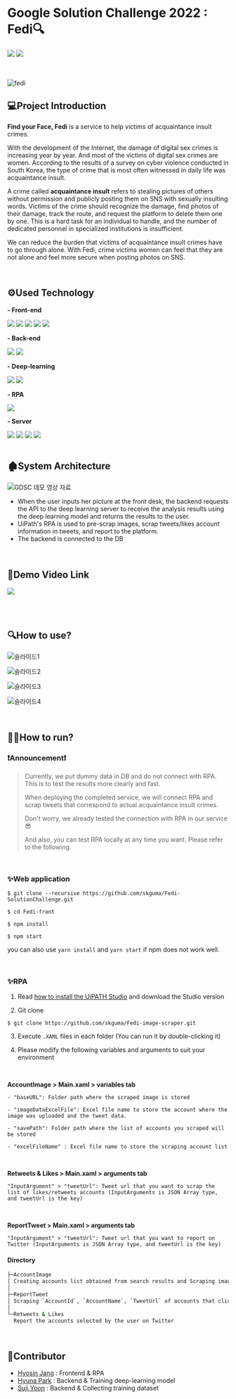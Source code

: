# Google Solution Challenge 2022 : Fedi🔍
<div>
<img src="https://img.shields.io/badge/GENDER EQUALITY-FF3A21?style=for-the-badge&logoColor=white"/>
<img src="https://img.shields.io/badge/PEACE, JUSTICE AND STRONG INSTITUTIONS-00689D?style=for-the-badge&logoColor=white"/> </div>
<br><br>

![fedi](https://user-images.githubusercontent.com/70956926/160648926-7af1486e-82ec-4076-8961-f66a605205e9.png)

## 💻Project Introduction
**Find your Face, Fedi**  is a service to help victims of acquaintance insult crimes. 

With the development of the Internet, the damage of digital sex crimes is increasing year by year. And most of the victims of digital sex crimes are women.
According to the results of a survey on cyber violence conducted in South Korea, the type of crime that is most often witnessed in daily life was acquaintance insult.

A crime called **acquaintance insult** refers to stealing pictures of others without permission and publicly posting them on SNS with sexually insulting words. 
Victims of the crime should recognize the damage, find photos of their damage, track the route, and request the platform to delete them one by one. This is a hard task for an individual to handle, and the number of dedicated personnel in specialized institutions is insufficient.

We can reduce the burden that victims of acquaintance insult crimes have to go through alone. 
With Fedi, crime victims women can feel that they are not alone and feel more secure when posting photos on SNS.

<br>

## ⚙Used Technology
<p > <b>- Front-end</b> </p>
<div >
<img src="https://img.shields.io/badge/React Hooks-61DAFB?style=flat-square&logo=React&logoColor=white"/>
<img src="https://img.shields.io/badge/Meterial UI-757575?style=flat-square&logo=Material Design&logoColor=white"/>
<img src="https://img.shields.io/badge/Styled Components-DB7093?style=flat-square&logo=styled-components&logoColor=white"/>
<img src="https://img.shields.io/badge/Redux thunk-764ABC?style=flat-square&logo=Redux&logoColor=white"/>
<img src="https://img.shields.io/badge/D3.js-F9A03C?style=flat-square&logo=D3.js&logoColor=white"/></div>

<p > <b>- Back-end</b> </p>
<div >
<img src="https://img.shields.io/badge/Spring Boot-6DB33F?style=flat-square&logo=Spring Boot&logoColor=white"/>
<img src="https://img.shields.io/badge/MySQL-4479A1?style=flat-square&logo=MySQL&logoColor=white"/></div>

<p > <b>- Deep-learning</b> </p>
<div>
<img src="https://img.shields.io/badge/Tensorflow-FF6F00?style=flat-square&logo=TensorFlow&logoColor=white"/>
<img src="https://img.shields.io/badge/Flask-000000?style=flat-square&logo=Flask&logoColor=white"/>
</div>

<p > <b>- RPA</b> </p>
<div>
<img src="https://img.shields.io/badge/UiPath-ff0000?style=flat-square&logoColor=white"/></div>

<p > <b>- Server</b> </p>
<div >
<img src="https://img.shields.io/badge/AWS-232F3E?style=flat-square&logo=Amazon AWS&logoColor=white"/>
<img src="https://img.shields.io/badge/Amazon S3-569A31?style=flat-square&logo=Amazon S3&logoColor=white"/>
<img src="https://img.shields.io/badge/Microsoft Azure-0078D4?style=flat-square&logo=Microsoft Azure&logoColor=white"/>
<img src="https://img.shields.io/badge/NGINX-009639?style=flat-square&logo=NGINX&logoColor=white"/>
</div>
<br>

## 🏚System Architecture
![GDSC 데모 영상 자료](https://user-images.githubusercontent.com/70956926/160659507-ac772133-a206-46c7-a7b3-4a3c575d2e54.png)
- When the user inputs her picture at the front desk, the backend requests the API to the deep learning server to receive the analysis results using the deep learning model and returns the results to the user.
- UiPath's RPA is used to pre-scrap images, scrap tweets/likes account information in tweets, and report to the platform.
- The backend is connected to the DB
<br>

## 🎥Demo Video Link
<a href="https://youtu.be/6ZW8f11hHBg">
<img src=https://user-images.githubusercontent.com/70956926/160649395-cd068ea8-4b90-4b93-b113-67147b5a0145.png /> </a>

<br><br>

## 🔍How to use?
![슬라이드1](https://user-images.githubusercontent.com/70956926/160650044-d160943a-18c1-4ba4-a73b-4d473473f0c0.PNG)

![슬라이드2](https://user-images.githubusercontent.com/70956926/160650132-811c1651-bb13-424a-bb1c-91b78a9b8d3a.PNG)

![슬라이드3](https://user-images.githubusercontent.com/70956926/160650201-42643408-e3fd-456a-bd21-196ff3ef3153.PNG)

![슬라이드4](https://user-images.githubusercontent.com/70956926/160650247-61e898aa-d0b5-400f-8662-5a8d257080b3.PNG)

<br>

## 🏃‍♀️How to run?
### ❗Announcement❗
> Currently, we put dummy data in DB and do not connect with RPA. This is to test the results more clearly and fast.
>
> When deploying the completed service, we will connect RPA and scrap tweets that correspond to actual acquaintance insult crimes.
>
> Don't worry, we already tested the connection with RPA in our service😎
>
> And also, you can test RPA locally at any time you want. Please refer to the following.

<br>

### ✨Web application

```
$ git clone --recursive https://github.com/skguma/Fedi-SolutionChallenge.git

$ cd Fedi-front

$ npm install

$ npm start
```

you can also use `yarn install` and `yarn start` if npm does not work well.

<br>


### ✨RPA
 1. Read [how to install the UiPATH Studio](https://uipath.tistory.com/81) and download the Studio version

2. Git clone
```
$ git clone https://github.com/skguma/Fedi-image-scraper.git
```

3. Execute `.XAML` files in each folder (You can run it by double-clicking it)

4. Please modify the following variables and arguments to suit your environment

<br/>

**AccountImage > Main.xaml > variables tab**
```
- "baseURL": Folder path where the scraped image is stored

- "imageDataExcelFile": Excel file name to store the account where the image was uploaded and the tweet data.

- "savePath": Folder path where the list of accounts you scraped will be stored

- "excelFileName" : Excel file name to store the scraping account list
```

<br/>

**Retweets & Likes > Main.xaml > arguments tab**

```
"InputArgument" > "tweetUrl": Tweet url that you want to scrap the list of likes/retweets accounts (InputArguments is JSON Array type, and tweetUrl is the key)
```

<br/>

**ReportTweet > Main.xaml > arguments tab**

```
"InputArgument" > "tweetUrl": Tweet url that you want to report on Twitter (InputArguments is JSON Array type, and tweetUrl is the key)
```

#### Directory
```bash
├─AccountImage
│ Creating accounts list obtained from search results and Scraping image dataset
│
├─ReportTweet
│ Scraping `AccountId`, `AccountName`, `TweetUrl` of accounts that clicked likes and retweets in original tweets
│
└─Retweets & Likes
  Report the accounts selected by the user on Twitter
```
<br>

## 🎈Contributor
- [Hyosin Jang](https://github.com/hyosin-Jang) : Frontend & RPA 
- [Hyuna Park](https://github.com/hak2711) : Backend & Training deep-learning model
- [Suji Yoon](https://github.com/Yoon-Suji) : Backend & Collecting training dataset
